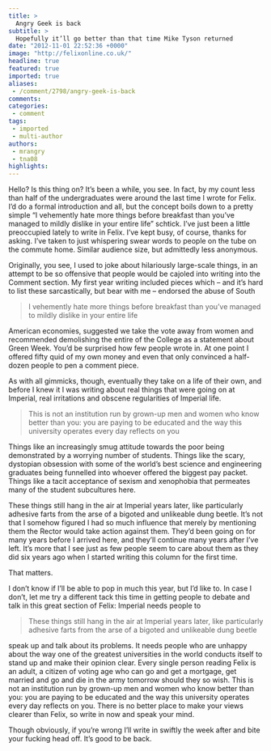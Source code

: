 ```yaml
---
title: >
  Angry Geek is back
subtitle: >
  Hopefully it’ll go better than that time Mike Tyson returned
date: "2012-11-01 22:52:36 +0000"
image: "http://felixonline.co.uk/"
headline: true
featured: true
imported: true
aliases:
 - /comment/2798/angry-geek-is-back
comments:
categories:
 - comment
tags:
 - imported
 - multi-author
authors:
 - mrangry
 - tna08
highlights:
---
```


Hello? Is this thing on? It’s been a while, you see. In fact, by my count less than half of the undergraduates were around the last time I wrote for Felix. I’d do a formal introduction and all, but the concept boils down to a pretty simple “I vehemently hate more things before breakfast than you’ve managed to mildly dislike in your entire life” schtick. I’ve just been a little preoccupied lately to write in Felix. I’ve kept busy, of course, thanks for asking. I’ve taken to just whispering swear words to people on the tube on the commute home. Similar audience size, but admittedly less anonymous.

Originally, you see, I used to joke about hilariously large-scale things, in an attempt to be so offensive that people would be cajoled into writing into the Comment section. My first year writing included pieces which – and it’s hard to list these sarcastically, but bear with me – endorsed the abuse of South

> I vehemently hate more things before breakfast than you’ve managed to mildly dislike in your entire life

American economies, suggested we take the vote away from women and recommended demolishing the entire of the College as a statement about Green Week. You’d be surprised how few people wrote in. At one point I offered fifty quid of my own money and even that only convinced a half-dozen people to pen a comment piece.

As with all gimmicks, though, eventually they take on a life of their own, and before I knew it I was writing about real things that were going on at Imperial, real irritations and obscene regularities of Imperial life.

> This is not an institution run by grown-up men and women who know better than you: you are paying to be educated and the way this university operates every day reflects on you

Things like an increasingly smug attitude towards the poor being demonstrated by a worrying number of students. Things like the scary, dystopian obsession with some of the world’s best science and engineering graduates being funnelled into whoever offered the biggest pay packet. Things like a tacit acceptance of sexism and xenophobia that permeates many of the student subcultures here.

These things still hang in the air at Imperial years later, like particularly adhesive farts from the arse of a bigoted and unlikeable dung beetle. It’s not that I somehow figured I had so much influence that merely by mentioning them the Rector would take action against them. They’d been going on for many years before I arrived here, and they’ll continue many years after I’ve left. It’s more that I see just as few people seem to care about them as they did six years ago when I started writing this column for the first time.

That matters.

I don’t know if I’ll be able to pop in much this year, but I’d like to. In case I don’t, let me try a different tack this time in getting people to debate and talk in this great section of Felix: Imperial needs people to

> These things still hang in the air at Imperial years later, like particularly adhesive farts from the arse of a bigoted and unlikeable dung beetle

speak up and talk about its problems. It needs people who are unhappy about the way one of the greatest universities in the world conducts itself to stand up and make their opinion clear. Every single person reading Felix is an adult, a citizen of voting age who can go and get a mortgage, get married and go and die in the army tomorrow should they so wish. This is not an institution run by grown-up men and women who know better than you: you are paying to be educated and the way this university operates every day reflects on you. There is no better place to make your views clearer than Felix, so write in now and speak your mind.

Though obviously, if you’re wrong I’ll write in swiftly the week after and bite your fucking head off.
 It’s good to be back.
